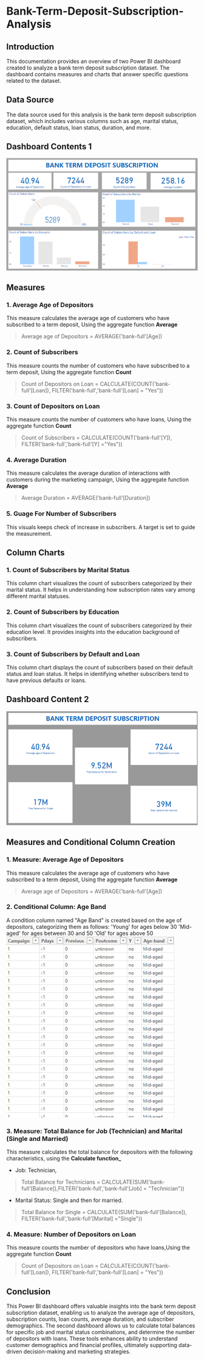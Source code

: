 # Bank-Term-Deposit-Subscription-Analysis
## Introduction
This documentation provides an overview of two Power BI dashboard created to analyze a bank term deposit subscription dataset. The dashboard contains measures and charts that answer specific questions related to the dataset.
## Data Source
The data source used for this analysis is the bank term deposit subscription dataset, which includes various columns such as age, marital status, education, default status, loan status, duration, and more.

## Dashboard Contents 1
![](https://github.com/AnietieJohnson/Bank-Term-Deposit-Subscription-Analysis/blob/main/Task%203.png)
## Measures
### 1. Average Age of Depositors
This measure calculates the average age of customers who have subscribed to a term deposit, Using the aggregate function **Average**
> Average age of Depositors = AVERAGE('bank-full'[Age]) 
### 2. Count of Subscribers
This measure counts the number of customers who have subscribed to a term deposit, Using the aggregate function **Count**
> Count of Depositors on Loan = CALCULATE(COUNT('bank-full'[Loan]), FILTER('bank-full','bank-full'[Loan] = "Yes"))
### 3. Count of Depositors on Loan
This measure counts the number of customers who have loans, Using the aggregate function **Count**
> Count of Subscribers = CALCULATE(COUNT('bank-full'[Y]), FILTER('bank-full','bank-full'[Y] ="Yes"))
### 4. Average Duration
This measure calculates the average duration of interactions with customers during the marketing campaign,  Using the aggregate function **Average**
> Average Duration = AVERAGE('bank-full'[Duration])
### 5. Guage For Number of Subscribers
This visuals keeps check of increase in subscribers. A target is set to guide the measurement.
## Column Charts
### 1. Count of Subscribers by Marital Status
This column chart visualizes the count of subscribers categorized by their marital status. It helps in understanding how subscription rates vary among different marital statuses.
### 2. Count of Subscribers by Education
This column chart visualizes the count of subscribers categorized by their education level. It provides insights into the education background of subscribers.
### 3. Count of Subscribers by Default and Loan
This column chart displays the count of subscribers based on their default status and loan status. It helps in identifying whether subscribers tend to have previous defaults or loans.

## Dashboard Content 2
![](https://github.com/AnietieJohnson/Bank-Term-Deposit-Subscription-Analysis/blob/main/Task%204.png)
## Measures and Conditional Column Creation
### 1. Measure: Average Age of Depositors
This measure calculates the average age of customers who have subscribed to a term deposit,  Using the aggregate function **Average**
> Average age of Depositors = AVERAGE('bank-full'[Age])
### 2. Conditional Column: Age Band
A condition column named "Age Band" is created based on the age of depositors, categorizing them as follows:
'Young' for ages below 30
'Mid-aged' for ages between 30 and 50
'Old' for ages above 50
![](https://github.com/AnietieJohnson/Bank-Term-Deposit-Subscription-Analysis/blob/main/New%20Column.png)
### 3. Measure: Total Balance for Job (Technician) and Marital (Single and Married)
This measure calculates the total balance for depositors with the following characteristics, using the **Calculate function_**
- Job: Technician, 
>Total Balance for Technicians = CALCULATE(SUM('bank-full'[Balance]),FILTER('bank-full','bank-full'[Job] = "Technician")) 
- Marital Status: Single and then for married.
>Total Balance for Single = CALCULATE(SUM('bank-full'[Balance]), FILTER('bank-full','bank-full'[Marital] ="Single"))
### 4. Measure: Number of Depositors on Loan
This measure counts the number of depositors who have loans,Using the aggregate function **Count** 
> Count of Depositors on Loan = CALCULATE(COUNT('bank-full'[Loan]), FILTER('bank-full','bank-full'[Loan] = "Yes"))

## Conclusion
This Power BI dashboard offers valuable insights into the bank term deposit subscription dataset, enabling us to analyze the average age of depositors, subscription counts, loan counts, average duration, and subscriber demographics. The second dashboard allows us to calculate total balances for specific job and marital status combinations, and determine the number of depositors with loans. These tools enhances ability to understand customer demographics and financial profiles, ultimately supporting data-driven decision-making and marketing strategies.
